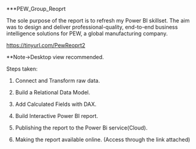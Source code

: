 ***PEW_Group_Reoprt


The sole purpose of the report is to refresh my Power BI skillset. The aim was to design and deliver professional-quality, end-to-end business intelligence solutions for PEW, a global manufacturing company.


https://tinyurl.com/PewReoprt2

**Note->Desktop view recommended.

Steps taken:

1) Connect and Transform raw data.

2) Build a Relational Data Model.

3) Add Calculated Fields with DAX.

4) Build Interactive Power BI report.

5) Publishing the report to the Power Bi service(Cloud).

6) Making the report available online. (Access through the link attached)
